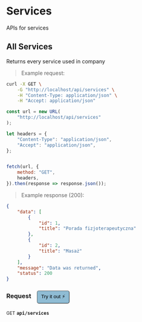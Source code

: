 # Services

APIs for services

## All Services


Returns every service used in company

> Example request:

```bash
curl -X GET \
    -G "http://localhost/api/services" \
    -H "Content-Type: application/json" \
    -H "Accept: application/json"
```

```javascript
const url = new URL(
    "http://localhost/api/services"
);

let headers = {
    "Content-Type": "application/json",
    "Accept": "application/json",
};


fetch(url, {
    method: "GET",
    headers,
}).then(response => response.json());
```


> Example response (200):

```json
{
    "data": [
        {
            "id": 1,
            "title": "Porada fizjoterapeutyczna"
        },
        {
            "id": 2,
            "title": "Masaż"
        }
    ],
    "message": "Data was returned",
    "status": 200
}
```
<div id="execution-results-GETapi-services" hidden>
    <blockquote>Received response<span id="execution-response-status-GETapi-services"></span>:</blockquote>
    <pre class="json"><code id="execution-response-content-GETapi-services"></code></pre>
</div>
<div id="execution-error-GETapi-services" hidden>
    <blockquote>Request failed with error:</blockquote>
    <pre><code id="execution-error-message-GETapi-services"></code></pre>
</div>
<form id="form-GETapi-services" data-method="GET" data-path="api/services" data-authed="0" data-hasfiles="0" data-headers='{"Content-Type":"application\/json","Accept":"application\/json"}' onsubmit="event.preventDefault(); executeTryOut('GETapi-services', this);">
<h3>
    Request&nbsp;&nbsp;&nbsp;
        <button type="button" style="background-color: #8fbcd4; padding: 5px 10px; border-radius: 5px; border-width: thin;" id="btn-tryout-GETapi-services" onclick="tryItOut('GETapi-services');">Try it out ⚡</button>
    <button type="button" style="background-color: #c97a7e; padding: 5px 10px; border-radius: 5px; border-width: thin;" id="btn-canceltryout-GETapi-services" onclick="cancelTryOut('GETapi-services');" hidden>Cancel</button>&nbsp;&nbsp;
    <button type="submit" style="background-color: #6ac174; padding: 5px 10px; border-radius: 5px; border-width: thin;" id="btn-executetryout-GETapi-services" hidden>Send Request 💥</button>
    </h3>
<p>
<small class="badge badge-green">GET</small>
 <b><code>api/services</code></b>
</p>
</form>



